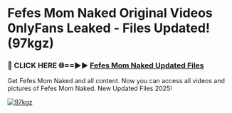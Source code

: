 # Fefes Mom Naked Original Videos 0nlyFans Leaked - Files Updated! (97kgz)

<h3>🔴 CLICK HERE 🌐==►► <a href="https://tinyurl.com/up5wt9bj" rel="nofollow">Fefes Mom Naked Updated Files</a></h3>

Get Fefes Mom Naked and all content. Now you can access all videos and pictures of Fefes Mom Naked. New Updated Files 2025!

[![97kgz](https://i.imgur.com/ABiUzMV.gif)](https://tinyurl.com/up5wt9bj)
